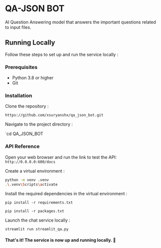 # QA-JSON BOT
AI Question Answering model that answers the important questions related to input files.
   
## Running Locally
Follow these steps to set up and run the service locally :

### Prerequisites
- Python 3.8 or higher
- Git

### Installation
Clone the repository :

`https://github.com/xsuryanshx/qa_json_bot.git`

Navigate to the project directory :

`cd QA_JSON_BOT

### API Reference

Open your web browser and run the link to test the API:
`http://0.0.0.0:600/docs`

Create a virtual environment :
```bash
python -m venv .venv
.\.venv\Scripts\activate
```

Install the required dependencies in the virtual environment :

`pip install -r requirements.txt`

`pip install -r packages.txt`

Launch the chat service locally :

`streamlit run streamlit_qa.py`

#### That's it! The service is now up and running locally. 🤗


